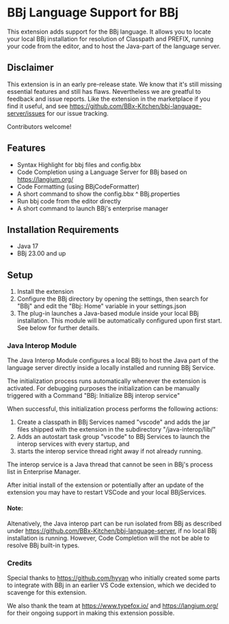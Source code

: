 # BBj Language Support for BBj

This extension adds support for the BBj language. It allows you to locate your local BBj installation for resolution of Classpath and PREFIX, running your code from the editor, and to host the Java-part of the language server.

## Disclaimer

This extension is in an early pre-release state. We know that it's still missing essential features and still has flaws.
Nevertheless we are greatful to feedback and issue reports. Like the extension in the marketplace if you find it useful, and see https://github.com/BBx-Kitchen/bbj-language-server/issues for our issue tracking. 

Contributors welcome!

## Features

* Syntax Highlight for bbj files and config.bbx
* Code Completion using a Language Server for BBj based on https://langium.org/
* Code Formatting (using BBjCodeFormatter)
* A short command to show the config.bbx ^ BBj.properties
* Run bbj code from the editor directly
* A short command to launch BBj's enterprise manager

## Installation Requirements

* Java 17
* BBj 23.00 and up

## Setup

1. Install the extension
2. Configure the BBj directory by opening the settings, then search for "BBj" and edit the "Bbj: Home" variable in your settings.json
3. The plug-in launches a Java-based module inside your local BBj installation. This module will be automatically configured upon first start. See below for further details.  



### Java Interop Module

The Java Interop Module configures a local BBj to host the Java part of the language server directly inside a locally installed and running BBj Service.

The initialization process runs automatically whenever the extension is activated. For debugging purposes the initialization can be manually triggered with a Command "BBj: Initialize BBj interop service"

When successful, this initialization process performs the following actions:

1. Create a classpath in BBj Services named "vscode" and adds the jar files shipped with the extension in the subdirectory "/java-interop/lib/"
2. Adds an autostart task group "vscode" to BBj Services to launch the interop services with every startup, and 
3. starts the interop service thread right away if not already running.

The interop service is a Java thread that cannot be seen in BBj's process list in Enterprise Manager.

After initial install of the extension or potentially after an update of the extension you may have to restart VSCode and your local BBjServices.


#### Note:
Altenatively, the Java interop part can be run isolated from BBj as described under https://github.com/BBx-Kitchen/bbj-language-server, if no local BBj installation is running. However, Code Completion will the not be able to resolve BBj built-in types.  


### Credits

Special thanks to https://github.com/hyyan who initially created some parts to integrate with BBj in an earlier VS Code extension, which we decided to scavenge for this extension.

We also thank the team at https://www.typefox.io/ and https://langium.org/ for their ongoing support in making this extension possible.

